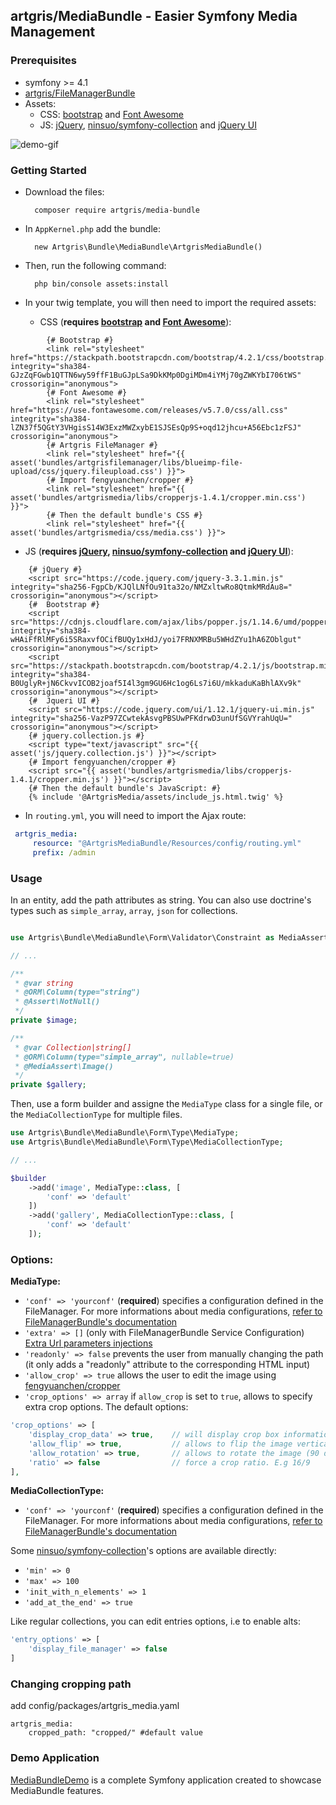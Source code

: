 ## artgris/MediaBundle - Easier Symfony Media Management

### Prerequisites

- symfony >= 4.1
- [artgris/FileManagerBundle](https://github.com/artgris/FileManagerBundle#add-following-configuration-)
- Assets: 
    - CSS: [bootstrap](http://getbootstrap.com/) and [Font Awesome](http://fontawesome.io/)
    - JS: [jQuery](https://jquery.com/), [ninsuo/symfony-collection](https://github.com/ninsuo/symfony-collection) and [jQuery UI](https://jqueryui.com/)

![demo-gif](https://github.com/artgris/MediaBundle/raw/master/demo.gif)

### Getting Started

- Download the files:
        
        composer require artgris/media-bundle

- In `AppKernel.php` add the bundle:
        
        new Artgris\Bundle\MediaBundle\ArtgrisMediaBundle()
        
- Then, run the following command:
     
        php bin/console assets:install 
        
- In your twig template, you will then need to import the required assets:
    
    - CSS (**requires [bootstrap](http://getbootstrap.com/) and [Font Awesome](http://fontawesome.io/)**):
        
```twig
        {# Bootstrap #}
        <link rel="stylesheet" href="https://stackpath.bootstrapcdn.com/bootstrap/4.2.1/css/bootstrap.min.css" integrity="sha384-GJzZqFGwb1QTTN6wy59ffF1BuGJpLSa9DkKMp0DgiMDm4iYMj70gZWKYbI706tWS" crossorigin="anonymous">
        {# Font Awesome #}
        <link rel="stylesheet" href="https://use.fontawesome.com/releases/v5.7.0/css/all.css" integrity="sha384-lZN37f5QGtY3VHgisS14W3ExzMWZxybE1SJSEsQp9S+oqd12jhcu+A56Ebc1zFSJ" crossorigin="anonymous">
        {# Artgris FileManager #}
        <link rel="stylesheet" href="{{ asset('bundles/artgrisfilemanager/libs/blueimp-file-upload/css/jquery.fileupload.css') }}">
        {# Import fengyuanchen/cropper #}
        <link rel="stylesheet" href="{{ asset('bundles/artgrismedia/libs/cropperjs-1.4.1/cropper.min.css') }}">
        {# Then the default bundle's CSS #}
        <link rel="stylesheet" href="{{ asset('bundles/artgrismedia/css/media.css') }}">
```


- JS (**requires [jQuery](https://jquery.com/), [ninsuo/symfony-collection](https://github.com/ninsuo/symfony-collection) and [jQuery UI](https://jqueryui.com/)**):

```twig
    {# jQuery #}
    <script src="https://code.jquery.com/jquery-3.3.1.min.js" integrity="sha256-FgpCb/KJQlLNfOu91ta32o/NMZxltwRo8QtmkMRdAu8=" crossorigin="anonymous"></script>
    {#  Bootstrap #}
    <script src="https://cdnjs.cloudflare.com/ajax/libs/popper.js/1.14.6/umd/popper.min.js" integrity="sha384-wHAiFfRlMFy6i5SRaxvfOCifBUQy1xHdJ/yoi7FRNXMRBu5WHdZYu1hA6ZOblgut" crossorigin="anonymous"></script>
    <script src="https://stackpath.bootstrapcdn.com/bootstrap/4.2.1/js/bootstrap.min.js" integrity="sha384-B0UglyR+jN6CkvvICOB2joaf5I4l3gm9GU6Hc1og6Ls7i6U/mkkaduKaBhlAXv9k" crossorigin="anonymous"></script>
    {#  Jqueri UI #}
    <script src="https://code.jquery.com/ui/1.12.1/jquery-ui.min.js" integrity="sha256-VazP97ZCwtekAsvgPBSUwPFKdrwD3unUfSGVYrahUqU=" crossorigin="anonymous"></script>
    {# jquery.collection.js #}
    <script type="text/javascript" src="{{ asset('js/jquery.collection.js') }}"></script>
    {# Import fengyuanchen/cropper #}
    <script src="{{ asset('bundles/artgrismedia/libs/cropperjs-1.4.1/cropper.min.js') }}"></script>
    {# Then the default bundle's JavaScript: #}
    {% include '@ArtgrisMedia/assets/include_js.html.twig' %}
```

- In `routing.yml`, you will need to import the Ajax route:
```yaml  
 artgris_media:
     resource: "@ArtgrisMediaBundle/Resources/config/routing.yml"
     prefix: /admin
```

### Usage
    
In an entity, add the path attributes as string.
You can also use doctrine's types such as `simple_array`, `array`, `json` for collections.
    
```php

use Artgris\Bundle\MediaBundle\Form\Validator\Constraint as MediaAssert; // optionnal, to force image files

// ...

/**
 * @var string
 * @ORM\Column(type="string")
 * @Assert\NotNull()
 */
private $image;

/**
 * @var Collection|string[]
 * @ORM\Column(type="simple_array", nullable=true)
 * @MediaAssert\Image()
 */
private $gallery;
```
    
Then, use a form builder and assigne the `MediaType` class for a single file, or the `MediaCollectionType` for multiple files.

```php
use Artgris\Bundle\MediaBundle\Form\Type\MediaType;
use Artgris\Bundle\MediaBundle\Form\Type\MediaCollectionType;

// ... 

$builder
    ->add('image', MediaType::class, [
        'conf' => 'default'
    ])
    ->add('gallery', MediaCollectionType::class, [
        'conf' => 'default'
    ]);
```
    
### Options:

**MediaType:**
- `'conf' => 'yourconf'` (**required**) specifies a configuration defined in the FileManager. For more informations about media configurations, [refer to FileManagerBundle's documentation](https://github.com/artgris/FileManagerBundle#add-following-configuration-)
- `'extra' => []` (only with FileManagerBundle Service Configuration) [Extra Url parameters injections](https://github.com/artgris/FileManagerBundle/blob/master/Resources/doc/book/2-service-configuration.md#extra-url-parameters-injections)
- `'readonly' => false` prevents the user from manually changing the path (it only adds a "readonly" attribute to the corresponding HTML input)
- `'allow_crop' => true` allows the user to edit the image using [fengyuanchen/cropper](https://github.com/fengyuanchen/cropper)
- `'crop_options' => array` if `allow_crop` is set to `true`, allows to specify extra crop options. The default options:

```php
'crop_options' => [
    'display_crop_data' => true,    // will display crop box informations (x, y, width, height, and ratio if there is one)
    'allow_flip' => true,           // allows to flip the image vertically and horizontally
    'allow_rotation' => true,       // allows to rotate the image (90 degrees)
    'ratio' => false                // force a crop ratio. E.g 16/9
],
```

**MediaCollectionType:**

- `'conf' => 'yourconf'` (**required**) specifies a configuration defined in the FileManager. For more informations about media configurations, [refer to FileManagerBundle's documentation](https://github.com/artgris/FileManagerBundle#add-following-configuration-)

Some [ninsuo/symfony-collection](https://github.com/ninsuo/symfony-collection)'s options are available directly:
- `'min' => 0`
- `'max' => 100`
- `'init_with_n_elements' => 1`
- `'add_at_the_end' => true`

Like regular collections, you can edit entries options, i.e to enable alts:

```php
'entry_options' => [
    'display_file_manager' => false
]
```

### Changing cropping path
    
add config/packages/artgris_media.yaml
    
    artgris_media:
        cropped_path: "cropped/" #default value
        
        
### Demo Application

[MediaBundleDemo](https://github.com/artgris/MediaBundleDemo) is a complete Symfony application created to showcase MediaBundle features.
